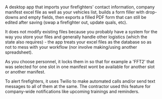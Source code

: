 A desktop app that imports your firefighters' contact information, company manifest excel file as well as your vehicles list, builds a form filler with drop-downs and empty fields, then exports a filled PDF form that can still be edited after saving (swap a firefighter out, update quals, etc). 

It does not modify existing files because you probably have a system for the way you store your files and generally handle other logistics (which the state also requires) - the app treats your excel files as the database so as not to mess with your workflow (nor involve making/using another spreadsheet).

As you choose personnel, it locks them in so that for example a 'FFT2' that was selected for one slot in one manifest wont be available for another slot or another manifest. 

To alert firefighters, it uses Twilio to make automated calls and/or send text messages to all of them at the same. The contractor used this feature for company-wide notifications like upcoming trainings and reminders.
